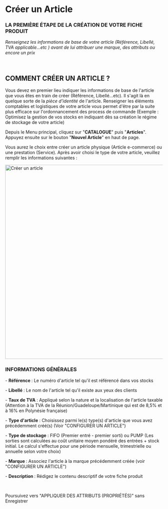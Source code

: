 # Créer un Article


<h3 >LA PREMI&Egrave;RE &Eacute;TAPE DE LA CR&Eacute;ATION DE VOTRE FICHE PRODUIT</h3>


<p><em><span >Renseignez les informations de base de votre article (R&eacute;f&eacute;rence, Libell&eacute;, TVA applicable...etc ) avant de lui attribuer une marque, des attributs ou encore un prix</span></em></p>
<p>&nbsp;</p>


<h2>COMMENT CR&Eacute;ER UN ARTICLE ?</h2>
<p>Vous devez en premier lieu indiquer les informations de base de l'article que vous &ecirc;tes en train de cr&eacute;er (R&eacute;f&eacute;rence, Libell&eacute;...etc). Il s'agit l&agrave; en quelque sorte de la <em>pi&egrave;ce d'identit&eacute;</em> de l'article.&nbsp;Renseigner les &eacute;l&eacute;ments comptables et logistiques de votre article vous permet d'&ecirc;tre par la suite plus efficace sur l'ordonnancement des process de commande (Exemple : Optimisez la gestion de vos stocks en indiquant d&egrave;s sa cr&eacute;ation le r&eacute;gime de stockage de votre article)</p>
<p>Depuis le Menu principal, cliquez sur "<strong>CATALOGUE</strong>" puis "<strong>Articles</strong>". Appuyez ensuite sur le bouton "<strong>Nouvel Article</strong>" en haut de page.</p>
<p>Vous aurez le choix entre cr&eacute;er un article physique (Article e-commerce) ou une prestation (Service). Apr&egrave;s avoir choisi le type de votre article, veuillez remplir les informations suivantes :&nbsp;</p>


<p><img src="https://datasimplemente.blob.core.windows.net/aide/creer-article.gif" alt="Cr&eacute;er un article" width="1100" height="619" /></p>


<h3>INFORMATIONS G&Eacute;N&Eacute;RALES</h3>
<p>-&nbsp;<strong>R&eacute;f&eacute;rence&nbsp;</strong>: Le num&eacute;ro d'article tel qu'il est r&eacute;f&eacute;renc&eacute; dans vos stocks</p>
<p>-&nbsp;<strong>Libell&eacute;&nbsp;</strong>: Le nom de l'article tel qu'il existe aux yeux des clients</p>
<p>-&nbsp;<strong>Taux de TVA</strong>&nbsp;: Appliqu&eacute; selon la nature et la localisation de l'article&nbsp;taxable (Attention &agrave; la TVA de la R&eacute;union/Guadeloupe/Martinique qui est de 8,5% et &agrave; 16% en Polyn&eacute;sie fran&ccedil;aise)</p>
<p>-&nbsp;<strong>Type d'article</strong>&nbsp;:&nbsp;Choisissez parmi le(s) type(s) d'article que vous avez pr&eacute;c&eacute;demment cr&eacute;&eacute;(s) (Voir "CONFIGURER UN ARTICLE")</p>
<p>-&nbsp;<strong>Type de stockage</strong>&nbsp;: FIFO (Premier entr&eacute; - premier sorti) ou PUMP (Les sorties sont calcul&eacute;es au co&ucirc;t unitaire moyen pond&eacute;r&eacute; des entr&eacute;es + stock initial. Le calcul s'effectue pour une p&eacute;riode mensuelle, trimestrielle ou annuelle selon votre choix)</p>
<p>-&nbsp;<strong>Marque&nbsp;</strong>:&nbsp;Associez&nbsp;l'article &agrave; la marque pr&eacute;c&eacute;demment cr&eacute;&eacute;e (voir "CONFIGURER UN ARTICLE")</p>
<p>-&nbsp;<strong>Description&nbsp;</strong>: R&eacute;digez le contenu descriptif de votre fiche produit</p>
<p>&nbsp;</p>
<p>Poursuivez vers "APPLIQUER DES ATTRIBUTS (PROPRI&Eacute;T&Eacute;S)" sans Enregistrer</p>

